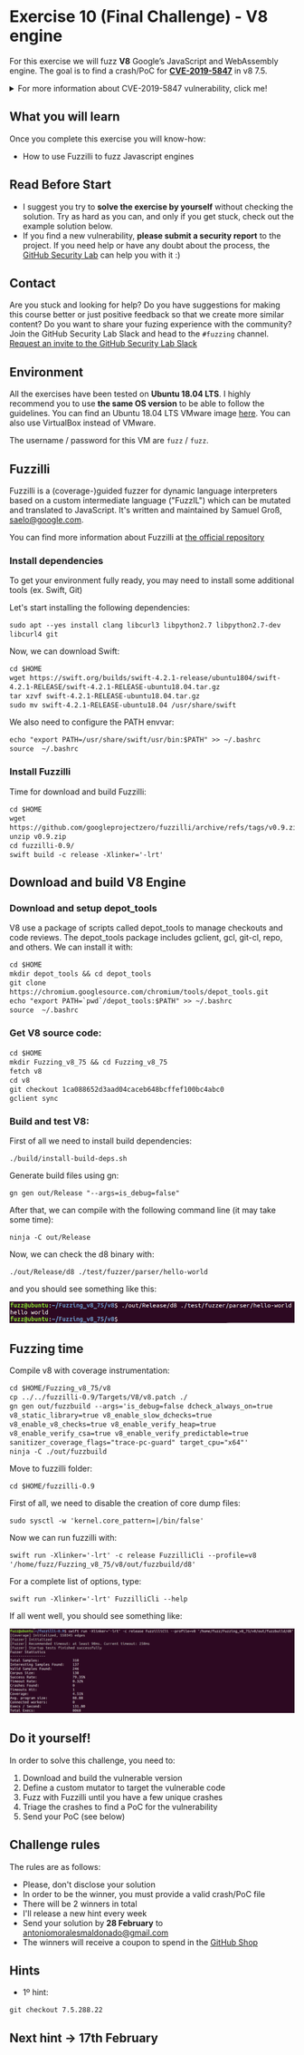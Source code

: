 # Exercise 10 (Final Challenge) - V8 engine

For this exercise  we will fuzz **V8** Google’s JavaScript and WebAssembly engine. The goal is to find a crash/PoC for [**CVE-2019-5847**](https://nvd.nist.gov/vuln/detail/CVE-2019-5847) in v8 7.5. 

<details>
  <summary>For more information about CVE-2019-5847 vulnerability, click me!</summary>
  --------------------------------------------------------------------------------------------------------
  
  **CVE-2019-5847** is a vulnerability that may cause an infinite recursion via a crafted file.
  
  A heap-based memory corruption is a type of memory corruption that occurs in the heap data area, and it's usually related to explicit dynamic memory management (allocation/deallocation with malloc() and free() functions).

As a result, a remote attacker can exploit this issue to execute arbitrary code within the context of an application using the affected library.

You can find more information about Heap-based memory corruption vulnerabilities at the following link: https://cwe.mitre.org/data/definitions/122.html
  
</details>

## What you will learn
Once you complete this exercise you will know-how: 
- How to use Fuzzilli to fuzz Javascript engines

## Read Before Start
- I suggest you try to **solve the exercise by yourself** without checking the solution. Try as hard as you can, and only if you get stuck, check out the example solution below.
- If you find a new vulnerability, **please submit a security report** to the project. If you need help or have any doubt about the process, the [GitHub Security Lab](mailto:securitylab.github.com) can help you with it :)

## Contact
Are you stuck and looking for help? Do you have suggestions for making this course better or just positive feedback so that we create more similar content?
Do you want to share your fuzing experience with the community?
Join the GitHub Security Lab Slack and head to the `#fuzzing` channel. [Request an invite to the GitHub Security Lab Slack](mailto:securitylab-social@github.com?subject=Request%20an%20invite%20to%20the%20GitHub%20Security%20Lab%20Slack)

## Environment

All the exercises have been tested on **Ubuntu 18.04 LTS**. I highly recommend you to use **the same OS version** to be able to follow the guidelines. You can find an Ubuntu 18.04 LTS VMware image [here](https://drive.google.com/file/d/1925mpjbIL8ugc7WcOooIatYWnMKSX-g4/view?usp=sharing). You can also use VirtualBox instead of VMware.

The username / password for this VM are `fuzz` / `fuzz`.

## Fuzzilli

Fuzzilli is a (coverage-)guided fuzzer for dynamic language interpreters based on a custom intermediate language ("FuzzIL") which can be mutated and translated to JavaScript. It's written and maintained by Samuel Groß, saelo@google.com.

You can find more information about Fuzzilli at [the official repository](https://github.com/googleprojectzero/fuzzilli/)

### Install dependencies

To get your environment fully ready, you may need to install some additional tools (ex. Swift, Git)

Let's start installing the following dependencies:
```
sudo apt --yes install clang libcurl3 libpython2.7 libpython2.7-dev libcurl4 git
```

Now, we can download Swift:
```
cd $HOME
wget https://swift.org/builds/swift-4.2.1-release/ubuntu1804/swift-4.2.1-RELEASE/swift-4.2.1-RELEASE-ubuntu18.04.tar.gz
tar xzvf swift-4.2.1-RELEASE-ubuntu18.04.tar.gz
sudo mv swift-4.2.1-RELEASE-ubuntu18.04 /usr/share/swift
```

We also need to configure the PATH envvar:
```
echo "export PATH=/usr/share/swift/usr/bin:$PATH" >> ~/.bashrc
source  ~/.bashrc
```

### Install Fuzzilli

Time for download and build Fuzzilli:
```
cd $HOME
wget https://github.com/googleprojectzero/fuzzilli/archive/refs/tags/v0.9.zip
unzip v0.9.zip
cd fuzzilli-0.9/
swift build -c release -Xlinker='-lrt'
```

## Download and build V8 Engine

### Download and setup depot_tools

V8 use a package of scripts called depot_tools to manage checkouts and code reviews. The depot_tools package includes gclient, gcl, git-cl, repo, and others. We can install it with:
```
cd $HOME
mkdir depot_tools && cd depot_tools
git clone https://chromium.googlesource.com/chromium/tools/depot_tools.git
echo "export PATH=`pwd`/depot_tools:$PATH" >> ~/.bashrc
source  ~/.bashrc
```

### Get V8 source code:
```
cd $HOME
mkdir Fuzzing_v8_75 && cd Fuzzing_v8_75
fetch v8
cd v8
git checkout 1ca088652d3aad04caceb648bcffef100bc4abc0
gclient sync
```

### Build and test V8:

First of all we need to install build dependencies:
```
./build/install-build-deps.sh
```

Generate build files using gn:
```
gn gen out/Release "--args=is_debug=false"
```

After that, we can compile with the following command line (it may take some time):
```
ninja -C out/Release
```

Now, we can check the d8 binary with:
```
./out/Release/d8 ./test/fuzzer/parser/hello-world
```

and you should see something like this:

![](Images/1.png)

## Fuzzing time

Compile v8 with coverage instrumentation:
```
cd $HOME/Fuzzing_v8_75/v8
cp ../../fuzzilli-0.9/Targets/V8/v8.patch ./
gn gen out/fuzzbuild --args='is_debug=false dcheck_always_on=true v8_static_library=true v8_enable_slow_dchecks=true v8_enable_v8_checks=true v8_enable_verify_heap=true v8_enable_verify_csa=true v8_enable_verify_predictable=true sanitizer_coverage_flags="trace-pc-guard" target_cpu="x64"'
ninja -C ./out/fuzzbuild
```

Move to fuzzilli folder:
```
cd $HOME/fuzzilli-0.9
```

First of all, we need to disable the creation of core dump files:
```
sudo sysctl -w 'kernel.core_pattern=|/bin/false'
```

Now we can run fuzzilli with:
```
swift run -Xlinker='-lrt' -c release FuzzilliCli --profile=v8 '/home/fuzz/Fuzzing_v8_75/v8/out/fuzzbuild/d8'
```

For a complete list of options, type:
```
swift run -Xlinker='-lrt' FuzzilliCli --help
```

If all went well, you should see something like:

![](Images/2.png)

## Do it yourself!
In order to solve this challenge, you need to:

1) Download and build the vulnerable version
2) Define a custom mutator to target the vulnerable code
3) Fuzz with Fuzzilli until you have a few unique crashes
4) Triage the crashes to find a PoC for the vulnerability
5) Send your PoC (see below)

## Challenge rules
The rules are as follows:
- Please, don't disclose your solution
- In order to be the winner, you must provide a valid crash/PoC file
- There will be 2 winners in total
- I'll release a new hint every week
- Send your solution by **28 February** to antoniomoralesmaldonado@gmail.com
- The winners will receive a coupon to spend in the [GitHub Shop](https://thegithubshop.com/)

## Hints
- 1º hint: 

```
git checkout 7.5.288.22
```

## Next hint -> 17th February
